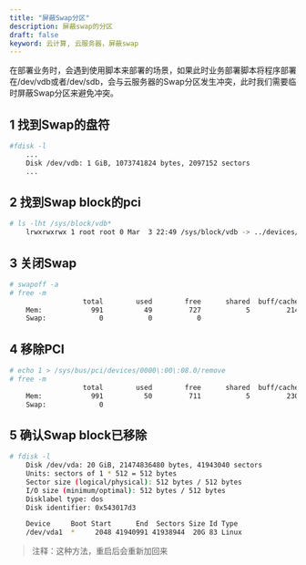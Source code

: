 ```yaml
---
title: "屏蔽Swap分区"
description: 屏蔽swap的分区
draft: false
keyword: 云计算, 云服务器，屏蔽swap
---
```


在部署业务时，会遇到使用脚本来部署的场景，如果此时业务部署脚本将程序部署在/dev/vdb或者/dev/sdb，会与云服务器的Swap分区发生冲突，此时我们需要临时屏蔽Swap分区来避免冲突。

## 1 找到Swap的盘符

```bash
#fdisk -l
	...
	Disk /dev/vdb: 1 GiB, 1073741824 bytes, 2097152 sectors
	...
```

## 2 找到Swap block的pci

```bash
# ls -lht /sys/block/vdb*
	lrwxrwxrwx 1 root root 0 Mar  3 22:49 /sys/block/vdb -> ../devices/pci0000:00/0000:00:08.0/virtio3/block/vdb
```

## 3 关闭Swap
```bash
# swapoff -a
# free -m
				  total        used        free      shared  buff/cache   available
	Mem:            991          49         727           5         214         788
	Swap:             0           0           0
```

## 4 移除PCI
```bash
# echo 1 > /sys/bus/pci/devices/0000\:00\:08.0/remove
# free -m
				  total        used        free      shared  buff/cache   available
	Mem:            991          50         711           5         230         787
	Swap:             0
```

## 5 确认Swap block已移除
```bash
# fdisk -l
	Disk /dev/vda: 20 GiB, 21474836480 bytes, 41943040 sectors
	Units: sectors of 1 * 512 = 512 bytes
	Sector size (logical/physical): 512 bytes / 512 bytes
	I/O size (minimum/optimal): 512 bytes / 512 bytes
	Disklabel type: dos
	Disk identifier: 0x543017d3

	Device     Boot Start      End  Sectors Size Id Type
	/dev/vda1  *     2048 41940991 41938944  20G 83 Linux
```

>注释：这种方法，重启后会重新加回来